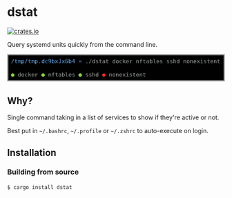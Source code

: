 # dstat

[![crates.io](https://img.shields.io/crates/d/dstat.svg)](https://crates.io/crates/dstat)

Query systemd units quickly from the command line. 

![resume example](screenshots/dstat.png)

## Why?

Single command taking in a list of services to show if they're active or not.

Best put in `~/.bashrc`, `~/.profile` or `~/.zshrc` to auto-execute on login.

## Installation

### Building from source

```bash
$ cargo install dstat
```
